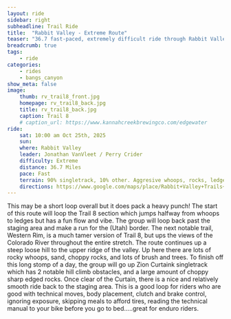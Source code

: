 ```yaml
---
layout: ride
sidebar: right
subheadline: Trail Ride
title:  "Rabbit Valley - Extreme Route"
teaser: "36.7 fast-paced, extremely difficult ride through Rabbit Valley"
breadcrumb: true
tags:
    - ride
categories:
    - rides
    - bangs_canyon
show_meta: false    
image:
    thumb: rv_trail8_front.jpg
    homepage: rv_trail8_back.jpg
    title: rv_trail8_back.jpg
    caption: Trail 8
    # caption_url: https://www.kannahcreekbrewingco.com/edgewater
ride:
    sat: 10:00 am Oct 25th, 2025
    sun: 
    where: Rabbit Valley
    leader: Jonathan VanVleet / Perry Crider
    difficulty: Extreme
    distance: 36.7 Miles
    pace: Fast
    terrain: 90% singletrack, 10% other. Aggresive whoops, rocks, ledges, and chop, this route has it all.
    directions: https://www.google.com/maps/place/Rabbit+Valley+Trails+4+and+5/@39.1870216,-109.0191362,212m/data=!3m1!1e3!4m6!3m5!1s0x87464fc0fe69e2eb:0x53b90b7d607e202a!8m2!3d39.183538!4d-109.0102212!16s%2Fg%2F11twwvv3hx!5m1!1e1?entry=ttu&g_ep=EgoyMDI1MDYyMy4yIKXMDSoASAFQAw%3D%3D
---
```

This may be a short loop overall but it does pack a heavy punch! The start of this route will loop the Trail 8 section which jumps halfway from whoops to ledges but has a fun flow and vibe. The group will loop back past the staging area and make a run for the (Utah) border. The next notable trail, Western Rim, is a much tamer version of Trail 8, but ups the views of the Colorado River throughout the entire stretch. The route continues up a steep loose hill to the upper ridge of the valley. Up here there are lots of rocky whoops, sand, choppy rocks, and lots of brush and trees. To finish off this long stomp of a day, the group will go up Zion Curtaink singletrack which has 2 notable hill climb obstacles, and a large amount of choppy sharp edged rocks. Once clear of the Curtain, there is a nice and relatively smooth ride back to the staging area. This is a good loop for riders who are good with technical moves, body placement, clutch and brake control, ignoring exposure, skipping meals to afford tires, reading the technical manual to your bike before you go to bed.....great for enduro riders.